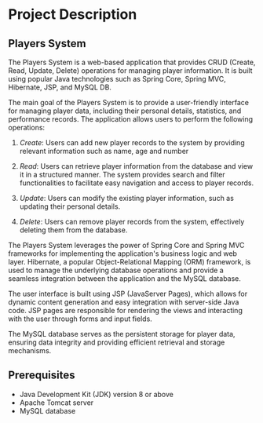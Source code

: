 # Project Description

## Players System

The Players System is a web-based application that provides CRUD (Create, Read, Update, Delete) operations for managing player information. It is built using popular Java technologies such as Spring Core, Spring MVC, Hibernate, JSP, and MySQL DB.

The main goal of the Players System is to provide a user-friendly interface for managing player data, including their personal details, statistics, and performance records. The application allows users to perform the following operations:

1. *Create*: Users can add new player records to the system by providing relevant information such as name, age and number 

2. *Read*: Users can retrieve player information from the database and view it in a structured manner. The system provides search and filter functionalities to facilitate easy navigation and access to player records.

3. *Update*: Users can modify the existing player information, such as updating their personal details.

4. *Delete*: Users can remove player records from the system, effectively deleting them from the database.

The Players System leverages the power of Spring Core and Spring MVC frameworks for implementing the application's business logic and web layer. Hibernate, a popular Object-Relational Mapping (ORM) framework, is used to manage the underlying database operations and provide a seamless integration between the application and the MySQL database.

The user interface is built using JSP (JavaServer Pages), which allows for dynamic content generation and easy integration with server-side Java code. JSP pages are responsible for rendering the views and interacting with the user through forms and input fields.

The MySQL database serves as the persistent storage for player data, ensuring data integrity and providing efficient retrieval and storage mechanisms.

## Prerequisites

- Java Development Kit (JDK) version 8 or above
- Apache Tomcat server
- MySQL database